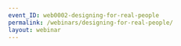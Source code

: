 ```yaml
---
event_ID: web0002-designing-for-real-people
permalink: /webinars/designing-for-real-people/
layout: webinar
---
```

